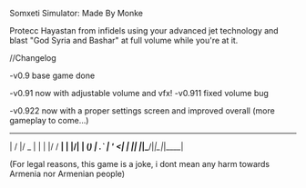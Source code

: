 Somxeti Simulator: Made By Monke

Protecc Hayastan from infidels using your advanced jet technology and blast "God Syria and Bashar" at full volume while you're at it.

//Changelog

-v0.9 base game done

-v0.91 now with adjustable volume and vfx!
	-v0.911 fixed volume bug

-v0.922 now with a proper settings screen and improved overall (more gameplay to come...)
 __  __  ___  _  _ _  _____ 
|  \/  |/ _ \| \| | |/ / __|
| |\/| | (_) | .` | ' <| _| 
|_|  |_|\___/|_|\_|_|\_\___|
                            
(For legal reasons, this game is a joke, i dont mean any harm towards Armenia nor Armenian people)